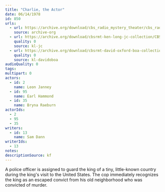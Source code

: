 ```yaml
---
title: "Charlie, the Actor"
date: 06/14/1978
id: 850
urls: 
  - url: https://archive.org/download/cbs_radio_mystery_theater/cbs_radio_mystery_theater-0801-0850.zip/cbs_radio_mystery_theater-0801-0850%2Fcbsrmt_0850_charlie_the_actor.mp3
    source: archive-org
  - url: https://archive.org/download/cbsrmt-ken-long-jc-collection/CBSRMT - 780614 0850 Charlie The Actor vbr fb2_jc.mp3
    quality: 0
    source: kl-jc
  - url: https://archive.org/download/cbsrmt-david-oxford-boa-collection/CBSRMT-780614-0850-Charlie,-the-Actor-(128-48)_WBBM-JE-{BoA}.mp3
    quality: 0
    source: kl-davidoboa
audioQuality: 0
tags: 
multipart: 0
actors:  
  - id: 2
    name: Leon Janney  
  - id: 95
    name: Earl Hammond  
  - id: 35
    name: Bryna Raeburn
actorIds:  
  - 2  
  - 95  
  - 35
writers:  
  - id: 13
    name: Sam Dann
writerIds:  
  - 13
notes: 
descriptionSource: kf
---
```

A police officer is assigned to guard the king of a tiny, little-known country during the king's visit to the United States. The cop immediately recognizes the king as an escaped convict from his old neighborhood who was convicted of murder.